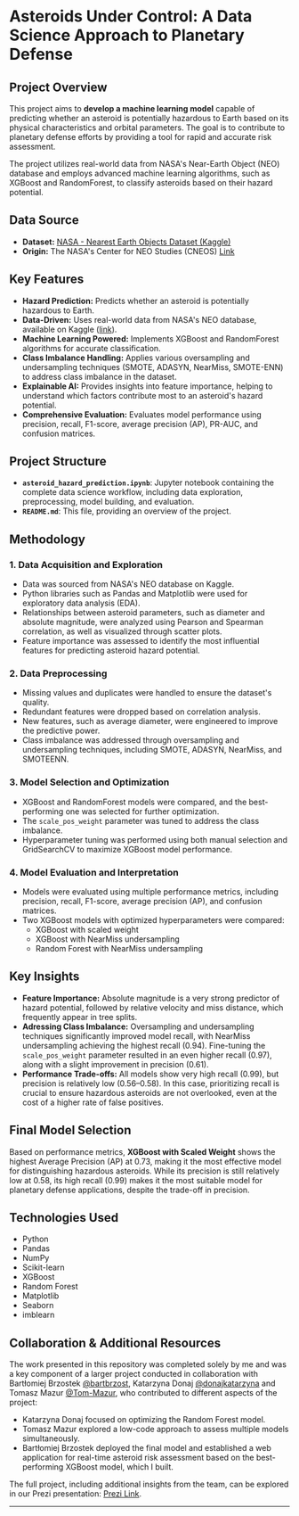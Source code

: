 # Asteroids Under Control: A Data Science Approach to Planetary Defense

## Project Overview

This project aims to **develop a machine learning model** capable of predicting whether an asteroid is potentially hazardous to Earth based on its physical characteristics and orbital parameters. The goal is to contribute to planetary defense efforts by providing a tool for rapid and accurate risk assessment.

The project utilizes real-world data from NASA's Near-Earth Object (NEO) database and employs advanced machine learning algorithms, such as XGBoost and RandomForest, to classify asteroids based on their hazard potential.

## Data Source
- **Dataset:** [NASA - Nearest Earth Objects Dataset (Kaggle)](https://www.kaggle.com/datasets/sameepvani/nasa-nearest-earth-objects)
- **Origin:** The NASA's Center for NEO Studies (CNEOS) [Link](https://cneos.jpl.nasa.gov/ca/)
  
## Key Features

- **Hazard Prediction:** Predicts whether an asteroid is potentially hazardous to Earth.
- **Data-Driven:** Uses real-world data from NASA's NEO database, available on Kaggle ([link](https://www.kaggle.com/datasets/sameepvani/nasa-nearest-earth-objects)).
- **Machine Learning Powered:** Implements XGBoost and RandomForest algorithms for accurate classification.
- **Class Imbalance Handling:** Applies various oversampling and undersampling techniques (SMOTE, ADASYN, NearMiss, SMOTE-ENN) to address class imbalance in the dataset.
- **Explainable AI:** Provides insights into feature importance, helping to understand which factors contribute most to an asteroid's hazard potential.
- **Comprehensive Evaluation:** Evaluates model performance using precision, recall, F1-score, average precision (AP), PR-AUC, and confusion matrices.

## Project Structure

- **`asteroid_hazard_prediction.ipynb`**: Jupyter notebook containing the complete data science workflow, including data exploration, preprocessing, model building, and evaluation.
- **`README.md`**: This file, providing an overview of the project.

## Methodology

### 1. Data Acquisition and Exploration

- Data was sourced from NASA's NEO database on Kaggle.
- Python libraries such as Pandas and Matplotlib were used for exploratory data analysis (EDA).
- Relationships between asteroid parameters, such as diameter and absolute magnitude, were analyzed using Pearson and Spearman correlation, as well as visualized through scatter plots.
- Feature importance was assessed to identify the most influential features for predicting asteroid hazard potential.

### 2. Data Preprocessing

- Missing values and duplicates were handled to ensure the dataset's quality.
- Redundant features were dropped based on correlation analysis.
- New features, such as average diameter, were engineered to improve the predictive power.
- Class imbalance was addressed through oversampling and undersampling techniques, including SMOTE, ADASYN, NearMiss, and SMOTEENN.

### 3. Model Selection and Optimization

- XGBoost and RandomForest models were compared, and the best-performing one was selected for further optimization.
- The `scale_pos_weight` parameter was tuned to address the class imbalance.
- Hyperparameter tuning was performed using both manual selection and GridSearchCV to maximize XGBoost model performance.

### 4. Model Evaluation and Interpretation

- Models were evaluated using multiple performance metrics, including precision, recall, F1-score, average precision (AP), and confusion matrices.
- Two XGBoost models with optimized hyperparameters were compared: 
  - XGBoost with scaled weight
  - XGBoost with NearMiss undersampling
  - Random Forest with NearMiss undersampling

## Key Insights

- **Feature Importance:** Absolute magnitude is a very strong predictor of hazard potential, followed by relative velocity and miss distance, which frequently appear in tree splits.
- **Adressing Class Imbalance:** Oversampling and undersampling techniques significantly improved model recall, with NearMiss undersampling achieving the highest recall (0.94). Fine-tuning the `scale_pos_weight` parameter resulted in an even higher recall (0.97), along with a slight improvement in precision (0.61).
- **Performance Trade-offs:** All models show very high recall (0.99), but precision is relatively low (0.56–0.58). In this case, prioritizing recall is crucial to ensure hazardous asteroids are not overlooked,  even at the cost of a higher rate of false positives.

## Final Model Selection

Based on performance metrics, **XGBoost with Scaled Weight** shows the highest Average Precision (AP) at 0.73, making it the most effective model for distinguishing hazardous asteroids.  While its precision is still relatively low at 0.58, its high recall (0.99) makes it the most suitable model for planetary defense applications, despite the trade-off in precision.

## Technologies Used

- Python
- Pandas
- NumPy
- Scikit-learn
- XGBoost
- Random Forest
- Matplotlib
- Seaborn
- imblearn

## Collaboration & Additional Resources
The work presented in this repository was completed solely by me and was a key component of a larger project conducted in collaboration with Bartłomiej Brzostek [@bartbrzost](https://github.com/bartbrzost), Katarzyna Donaj [@donajkatarzyna](https://github.com/donajkatarzyna) and Tomasz Mazur [@Tom-Mazur](https://github.com/Tom-Mazur), who contributed to different aspects of the project:
- Katarzyna Donaj focused on optimizing the Random Forest model.
- Tomasz Mazur explored a low-code approach to assess multiple models simultaneously.
- Bartłomiej Brzostek deployed the final model and established a web application for real-time asteroid risk assessment based on the best-performing XGBoost model, which I built.

The full project, including additional insights from the team, can be explored in our Prezi presentation: [Prezi Link](https://prezi.com/p/edit/rygnld_akrmx/).

---
